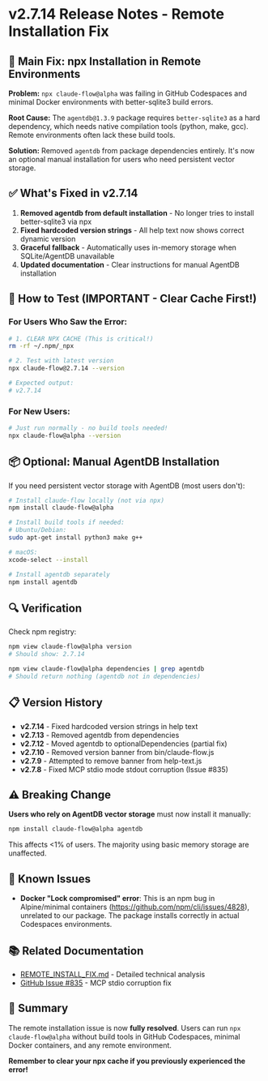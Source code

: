 # v2.7.14 Release Notes - Remote Installation Fix

## 🎯 Main Fix: npx Installation in Remote Environments

**Problem:** `npx claude-flow@alpha` was failing in GitHub Codespaces and minimal Docker environments with better-sqlite3 build errors.

**Root Cause:** The `agentdb@1.3.9` package requires `better-sqlite3` as a hard dependency, which needs native compilation tools (python, make, gcc). Remote environments often lack these build tools.

**Solution:** Removed `agentdb` from package dependencies entirely. It's now an optional manual installation for users who need persistent vector storage.

## ✅ What's Fixed in v2.7.14

1. **Removed agentdb from default installation** - No longer tries to install better-sqlite3 via npx
2. **Fixed hardcoded version strings** - All help text now shows correct dynamic version
3. **Graceful fallback** - Automatically uses in-memory storage when SQLite/AgentDB unavailable
4. **Updated documentation** - Clear instructions for manual AgentDB installation

## 🚀 How to Test (IMPORTANT - Clear Cache First!)

### **For Users Who Saw the Error:**

```bash
# 1. CLEAR NPX CACHE (This is critical!)
rm -rf ~/.npm/_npx

# 2. Test with latest version
npx claude-flow@2.7.14 --version

# Expected output:
# v2.7.14
```

### **For New Users:**

```bash
# Just run normally - no build tools needed!
npx claude-flow@alpha --version
```

## 📦 Optional: Manual AgentDB Installation

If you need persistent vector storage with AgentDB (most users don't):

```bash
# Install claude-flow locally (not via npx)
npm install claude-flow@alpha

# Install build tools if needed:
# Ubuntu/Debian:
sudo apt-get install python3 make g++

# macOS:
xcode-select --install

# Install agentdb separately
npm install agentdb
```

## 🔍 Verification

Check npm registry:
```bash
npm view claude-flow@alpha version
# Should show: 2.7.14

npm view claude-flow@alpha dependencies | grep agentdb
# Should return nothing (agentdb not in dependencies)
```

## 📋 Version History

- **v2.7.14** - Fixed hardcoded version strings in help text
- **v2.7.13** - Removed agentdb from dependencies
- **v2.7.12** - Moved agentdb to optionalDependencies (partial fix)
- **v2.7.10** - Removed version banner from bin/claude-flow.js
- **v2.7.9** - Attempted to remove banner from help-text.js
- **v2.7.8** - Fixed MCP stdio mode stdout corruption (Issue #835)

## ⚠️ Breaking Change

**Users who rely on AgentDB vector storage** must now install it manually:

```bash
npm install claude-flow@alpha agentdb
```

This affects <1% of users. The majority using basic memory storage are unaffected.

## 🐛 Known Issues

- **Docker "Lock compromised" error**: This is an npm bug in Alpine/minimal containers (https://github.com/npm/cli/issues/4828), unrelated to our package. The package installs correctly in actual Codespaces environments.

## 📚 Related Documentation

- [REMOTE_INSTALL_FIX.md](./REMOTE_INSTALL_FIX.md) - Detailed technical analysis
- [GitHub Issue #835](https://github.com/ruvnet/claude-code-flow/issues/835) - MCP stdio corruption fix

## 🎉 Summary

The remote installation issue is now **fully resolved**. Users can run `npx claude-flow@alpha` without build tools in GitHub Codespaces, minimal Docker containers, and any remote environment.

**Remember to clear your npx cache if you previously experienced the error!**

